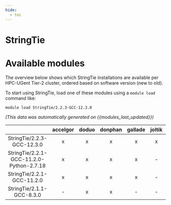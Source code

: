 ```yaml
---
hide:
  - toc
---
```


StringTie
=========

# Available modules


The overview below shows which StringTie installations are available per HPC-UGent Tier-2 cluster, ordered based on software version (new to old).

To start using StringTie, load one of these modules using a `module load` command like:

```shell
module load StringTie/2.2.3-GCC-12.3.0
```

*(This data was automatically generated on {{modules_last_updated}})*  

| |accelgor|doduo|donphan|gallade|joltik|shinx|skitty|
| :---: | :---: | :---: | :---: | :---: | :---: | :---: | :---: |
|StringTie/2.2.3-GCC-12.3.0|x|x|x|x|x|x|x|
|StringTie/2.2.1-GCC-11.2.0-Python-2.7.18|x|x|x|x|-|-|-|
|StringTie/2.2.1-GCC-11.2.0|x|x|x|x|-|-|-|
|StringTie/2.1.1-GCC-8.3.0|-|x|x|-|-|-|-|
